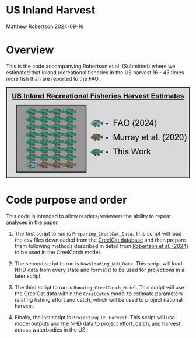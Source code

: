 US Inland Harvest
================
Matthew Robertson
2024-09-16

# Overview

This is the code accompanying Robertson et al. (Submitted) where we
estimated that inland recreational fisheries in the US harvest 16 - 43
times more fish than are reported to the FAO.

<img src="results_comparison_updated.png"/>

# Code purpose and order

This code is intended to allow readers/reviewers the ability to repeat
analyses in the paper.

1.  The first script to run is `Preparing_CreelCat_Data`. This script
    will load the csv files downloaded from the [CreelCat
    database](https://rconnect.usgs.gov/CreelCat/) and then prepare them
    following methods described in detail from [Robertson et
    al. (2024)](https://doi.org/10.1111/fme.12650) to be used in the
    CreelCatch model.

2.  The second script to run is `Downloading_NHD_Data`. This script will
    load NHD data from every state and format it to be used for
    projections in a later script.

3.  The third script to run is `Running_CreelCatch_Model`. This script
    will use the CreelCat data within the `CreelCatch` model to estimate
    parameters relating fishing effort and catch, which will be used to
    project national harvest.

4.  Finally, the last script is `Projecting_US_Harvest`. This script
    will use model outputs and the NHD data to project effort, catch,
    and harvest across waterbodies in the US.
